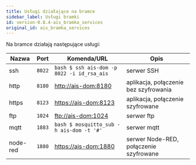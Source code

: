 ```yaml
---
title: Usługi działające na bramce
sidebar_label: Usługi bramki
id: version-0.8.4-ais_bramka_services
original_id: ais_bramka_services
---
```


Na bramce działają następujące usługi:

| Nazwa | Port | Komenda/URL | Opis
| ---- | ------- | ------- | -----------
| ssh | `8022` | ```bash $ ssh ais-dom -p 8022 -i id_rsa_ais``` | serwer SSH
| http | `8180` | [http://ais-dom:8180](http://ais-dom:8180) | aplikacja, połączenie bez szyfrowania
| https | `8123` | [https://ais-dom:8123](https://ais-dom:8123) | aplikacja, połączenie szyfrowane
| ftp | `1024` | [ftp://ais-dom:1024](ftp://ais-dom:1024) | serwer ftp
| mqtt | `1883` | ```bash $ mosquitto_sub -h ais-dom -t '#'``` | serwer mqtt
| node-red | `1880` | [https://ais-dom:1880](https://ais-dom:1880) | serwer Node-RED, połączenie szyfrowane
